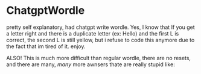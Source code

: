 # ChatgptWordle
pretty self explanatory, had chatgpt write wordle.
Yes, I know that If you get a letter right and there is a duplicate letter (ex: Hello) and the first L is correct, the second L is still yellow, but i refuse to code this anymore due to the fact that im tired of it. enjoy.

ALSO! This is much more difficult than regular wordle, there are no resets, and there are many, _many_ more awnsers thate are really stupid like:
